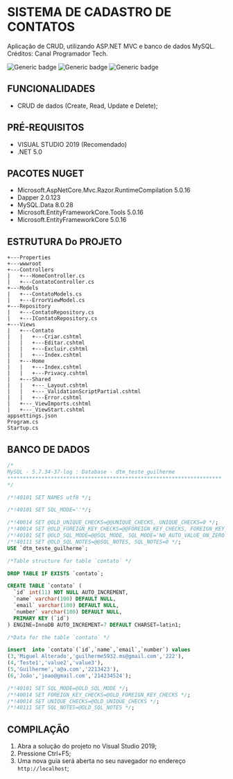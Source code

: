 
# SISTEMA DE CADASTRO DE CONTATOS

Aplicação de CRUD, utilizando ASP.NET MVC e banco de dados MySQL.
Créditos: Canal Programador Tech.

![Generic badge](https://img.shields.io/badge/.NET-5.0-purple.svg)
![Generic badge](https://img.shields.io/badge/CSHARP-9-purple.svg)
![Generic badge](https://img.shields.io/badge/MYSQL-5.7-purple.svg)

## FUNCIONALIDADES
- CRUD de dados (Create, Read, Update e Delete);

## PRÉ-REQUISITOS
- VISUAL STUDIO 2019 (Recomendado)
- .NET 5.0

## PACOTES NUGET
- Microsoft.AspNetCore.Mvc.Razor.RuntimeCompilation 5.0.16
- Dapper 2.0.123
- MySQL.Data 8.0.28
- Microsoft.EntityFrameworkCore.Tools 5.0.16
- Microsoft.EntityFrameworkCore 5.0.16

## ESTRUTURA Do PROJETO
```
+---Properties
+---wwwroot
+---Controllers
|   +---HomeController.cs
|   +---ContatoController.cs
+---Models
|   +---ContatoModels.cs
|   +---ErrorViewModel.cs
+---Repository
|   +---ContatoRepository.cs
|   +---IContatoRepository.cs
+---Views
|   +---Contato
|   |   +---Criar.cshtml
|   |   +---Editar.cshtml
|   |   +---Excluir.cshtml
|   |   +---Index.cshtml
|   +---Home
|   |   +---Index.cshtml
|   |   +---Privacy.cshtml
|   +---Shared
|   |   +---_Layout.cshtml
|   |   +---_ValidationScriptPartial.cshtml
|   |   +---Error.cshtml
|   +---_ViewImports.cshtml
|   +---_ViewStart.cshtml
appsettings.json
Program.cs 
Startup.cs
```
## BANCO DE DADOS 

```sql
/*
MySQL - 5.7.34-37-log : Database - dtm_teste_guilherme
*********************************************************************
*/

/*!40101 SET NAMES utf8 */;

/*!40101 SET SQL_MODE=''*/;

/*!40014 SET @OLD_UNIQUE_CHECKS=@@UNIQUE_CHECKS, UNIQUE_CHECKS=0 */;
/*!40014 SET @OLD_FOREIGN_KEY_CHECKS=@@FOREIGN_KEY_CHECKS, FOREIGN_KEY_CHECKS=0 */;
/*!40101 SET @OLD_SQL_MODE=@@SQL_MODE, SQL_MODE='NO_AUTO_VALUE_ON_ZERO' */;
/*!40111 SET @OLD_SQL_NOTES=@@SQL_NOTES, SQL_NOTES=0 */;
USE `dtm_teste_guilherme`;

/*Table structure for table `contato` */

DROP TABLE IF EXISTS `contato`;

CREATE TABLE `contato` (
  `id` int(11) NOT NULL AUTO_INCREMENT,
  `name` varchar(100) DEFAULT NULL,
  `email` varchar(100) DEFAULT NULL,
  `number` varchar(100) DEFAULT NULL,
  PRIMARY KEY (`id`)
) ENGINE=InnoDB AUTO_INCREMENT=7 DEFAULT CHARSET=latin1;

/*Data for the table `contato` */

insert  into `contato`(`id`,`name`,`email`,`number`) values 
(3,'Miguel Alterado','guilherme5932.ms@gmail.com','222'),
(4,'Teste1','value2','value3'),
(5,'Guilherme','a@a.com','2213423'),
(6,'João','joao@gmail.com','214234524');

/*!40101 SET SQL_MODE=@OLD_SQL_MODE */;
/*!40014 SET FOREIGN_KEY_CHECKS=@OLD_FOREIGN_KEY_CHECKS */;
/*!40014 SET UNIQUE_CHECKS=@OLD_UNIQUE_CHECKS */;
/*!40111 SET SQL_NOTES=@OLD_SQL_NOTES */;
```
## COMPILAÇÃO
1. Abra a solução do projeto no Visual Studio 2019;
2. Pressione Ctrl+F5;
3. Uma nova guia será aberta no seu navegador no endereço `http://localhost`;
